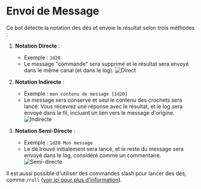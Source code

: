 # Envoi de Message

Ce bot détecte la notation des dés et envoie le résultat selon trois méthodes :

1. **Notation Directe** :
   - Exemple : `1d20`
   - Le message "commande" sera supprimé et le résultat sera envoyé dans le même canal (et dans le log).
   ![Direct](/assets/rolls/direct.gif)

2. **Notation Indirecte** :
   - Exemple : `mon contenu de message [1d20]`
   - Le message sera conservé et seul le contenu des crochets sera lancé. Vous recevrez une réponse avec le résultat, et le log sera envoyé dans le fil, incluant un lien vers le message d'origine.
   ![Indirecte](/assets/rolls/indirect.gif)

3. **Notation Semi-Directe** :
   - Exemple : `1d20 Mon message`
   - Le dé trouvé initialement sera lancé, et le reste du message sera envoyé dans le log, considéré comme un commentaire.
   ![Semi-directe](/assets/rolls/semi-direct.gif)


Il est aussi possible d'utiliser des commandes slash pour lancer des dés, comme `/roll` ([voir ici pour plus d'information](../Usage/roll.md)).